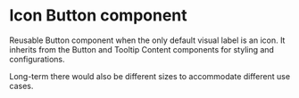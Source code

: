 # Icon Button component

Reusable Button component when the only default visual label is an icon. It inherits from the Button and Tooltip Content components for styling and configurations.

Long-term there would also be different sizes to accommodate different use cases.
